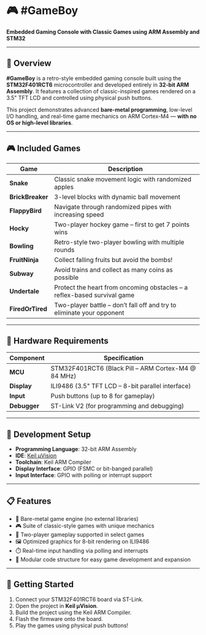 # 🎮 #GameBoy  
**Embedded Gaming Console with Classic Games using ARM Assembly and STM32**

---

## 📜 Overview

**#GameBoy** is a retro-style embedded gaming console built using the **STM32F401RCT6** microcontroller and developed entirely in **32-bit ARM Assembly**. It features a collection of classic-inspired games rendered on a 3.5" TFT LCD and controlled using physical push buttons.

This project demonstrates advanced **bare-metal programming**, low-level I/O handling, and real-time game mechanics on ARM Cortex-M4 — **with no OS or high-level libraries**.

---

## 🎮 Included Games

| Game             | Description                                                                 |
|------------------|-----------------------------------------------------------------------------|
| **Snake**        | Classic snake movement logic with randomized apples                         |
| **BrickBreaker** | 3-level blocks with dynamic ball movement                                   |
| **FlappyBird**   | Navigate through randomized pipes with increasing speed                     |
| **Hocky**        | Two-player hockey game – first to get 7 points wins                         |
| **Bowling**      | Retro-style two-player bowling with multiple rounds                         |
| **FruitNinja**   | Collect falling fruits but avoid the bombs!                                 |
| **Subway**       | Avoid trains and collect as many coins as possible                          |
| **Undertale**    | Protect the heart from oncoming obstacles – a reflex-based survival game    |
| **FiredOrTired** | Two-player battle – don’t fall off and try to eliminate your opponent       |

---

## 🧰 Hardware Requirements

| Component        | Specification                                       |
|------------------|-----------------------------------------------------|
| **MCU**          | STM32F401RCT6 (Black Pill – ARM Cortex-M4 @ 84 MHz) |
| **Display**      | ILI9486 (3.5" TFT LCD – 8-bit parallel interface)   |
| **Input**        | Push buttons (up to 8 for gameplay)                 |
| **Debugger**     | ST-Link V2 (for programming and debugging)          |

---

## 🔧 Development Setup

- **Programming Language**: 32-bit ARM Assembly
- **IDE**: [Keil µVision](https://www.keil.com/)
- **Toolchain**: Keil ARM Compiler
- **Display Interface**: GPIO (FSMC or bit-banged parallel)
- **Input Interface**: GPIO with polling or interrupt support

---

## 📋 Features

- 🔧 Bare-metal game engine (no external libraries)
- 🎮 Suite of classic-style games with unique mechanics
- 👥 Two-player gameplay supported in select games
- 🖼️ Optimized graphics for 8-bit rendering on ILI9486
- ⏱️ Real-time input handling via polling and interrupts
- 🧩 Modular code structure for easy game development and expansion

---

## 🚀 Getting Started

1. Connect your STM32F401RCT6 board via ST-Link.
2. Open the project in **Keil µVision**.
3. Build the project using the Keil ARM Compiler.
4. Flash the firmware onto the board.
5. Play the games using physical push buttons!
